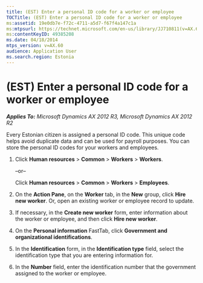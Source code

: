 ```yaml
---
title: (EST) Enter a personal ID code for a worker or employee
TOCTitle: (EST) Enter a personal ID code for a worker or employee
ms:assetid: 19e0db7e-f72c-4711-a5d7-f67f4a147c1a
ms:mtpsurl: https://technet.microsoft.com/en-us/library/JJ710811(v=AX.60)
ms:contentKeyID: 49385208
ms.date: 04/18/2014
mtps_version: v=AX.60
audience: Application User
ms.search.region: Estonia
---
```


# (EST) Enter a personal ID code for a worker or employee 


_**Applies To:** Microsoft Dynamics AX 2012 R3, Microsoft Dynamics AX 2012 R2_

Every Estonian citizen is assigned a personal ID code. This unique code helps avoid duplicate data and can be used for payroll purposes. You can store the personal ID codes for your workers and employees.

1.  Click **Human resources** \> **Common** \> **Workers** \> **Workers**.
    
    –or–
    
    Click **Human resources** \> **Common** \> **Workers** \> **Employees**.

2.  On the **Action Pane**, on the **Worker** tab, in the **New** group, click **Hire new worker**. Or, open an existing worker or employee record to update.

3.  If necessary, in the **Create new worker** form, enter information about the worker or employee, and then click **Hire new worker**.

4.  On the **Personal information** FastTab, click **Government and organizational identifications**.

5.  In the **Identification** form, in the **Identification type** field, select the identification type that you are entering information for.

6.  In the **Number** field, enter the identification number that the government assigned to the worker or employee.

  


